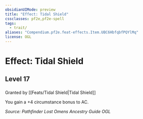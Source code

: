 ```yaml
---
obsidianUIMode: preview
title: "Effect: Tidal Shield"
cssclasses: pf2e,pf2e-spell
tags:
  - trait/
aliases: "Compendium.pf2e.feat-effects.Item.UBC6HbfqbfPQYlMq"
license: OGL
---
```

# Effect: Tidal Shield
## Level 17
### 






Granted by [[Feats/Tidal Shield|Tidal Shield]]

You gain a +4 circumstance bonus to AC.

*Source: Pathfinder Lost Omens Ancestry Guide*
*OGL*